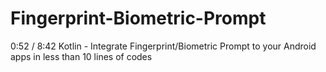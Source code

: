 # Fingerprint-Biometric-Prompt
0:52 / 8:42 Kotlin - Integrate Fingerprint/Biometric Prompt to your Android apps in less than 10 lines of codes
